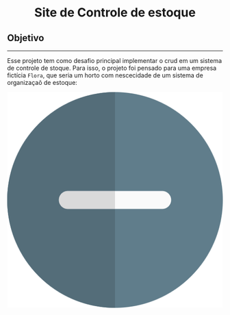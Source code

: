 <h1 align="center"> Site de Controle de estoque </h1>

## Objetivo

---

Esse projeto tem como desafio principal implementar o crud em um sistema de controle de stoque. Para isso, o projeto foi pensado para uma empresa fictícia `Flora`, que seria um horto com nescecidade de um sistema de organizaçaõ de estoque:

![Tela de login](https://github.com/IanSalomao/Site_Controle-de-estoque/blob/main/IMG/remover.png)
